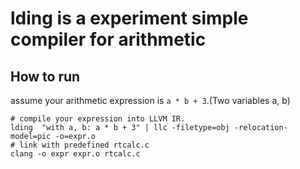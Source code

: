 # lding is a experiment simple compiler for arithmetic

## How to  run

assume your arithmetic expression is `a * b + 3`.(Two variables a, b)

```
# compile your expression into LLVM IR. 
lding  "with a, b: a * b + 3" | llc -filetype=obj -relocation-model=pic -o=expr.o
# link with predefined rtcalc.c
clang -o expr expr.o rtcalc.c
```
